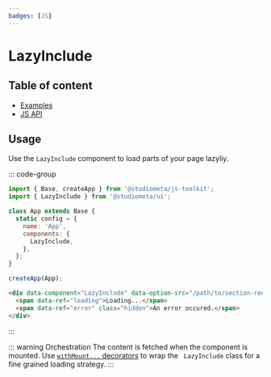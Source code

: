 ```yaml
---
badges: [JS]
---
```


# LazyInclude <Badges :texts="$frontmatter.badges" />

## Table of content

- [Examples](./examples.md)
- [JS API](./js-api.md)

## Usage

Use the `LazyInclude` component to load parts of your page lazyliy.

::: code-group

```js [app.js] twoslash {2,8}
import { Base, createApp } from '@studiometa/js-toolkit';
import { LazyInclude } from '@studiometa/ui';

class App extends Base {
  static config = {
    name: 'App',
    components: {
      LazyInclude,
    },
  };
}

createApp(App);
```

```html index.html
<div data-component="LazyInclude" data-option-src="/path/to/section-renderer">
  <span data-ref="loading">Loading...</span>
  <span data-ref="error" class="hidden">An error occured.</span>
</div>
```

:::

::: warning Orchestration
The content is fetched when the component is mounted. Use [`withMount...` decorators](https://js-toolkit.studiometa.dev/api/decorators/withMountWhenInView.html) to wrap the ` LazyInclude` class for a fine grained loading strategy.
:::
